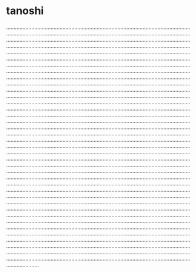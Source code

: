# tanoshi
..............................................................................................................................................................................................................................................................................................................................................................................................................................................................................................................................................................................................................................................................................................................................................................................................................................................................................................................................................................................................................................................................................................................................................................................................................................................................................................................................................................................................................................................................................................................................................................................................................................................................................................................................................................................................................................................................................................................................................................................................................................................................................................................................................................................................................................................................................................................................................................................................................................................................................................................................................................................................................................................................................................................................................................................................................................................................................................................................................................................................................................................................................................................................................................................................................................................................................................................................................................................................................................................................................................................................................................................................................................................................................................................................................................................................................................................................................................................................................................................................................................................................................................................................................................................................................................................................................................................................................................................................................................................................................................................................................................................................................................................................................................................................................................................................................................................................................................................................